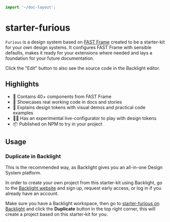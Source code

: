 ```js script
import '~/doc-layout';
```

# starter-furious

`Furious` is a design system based on [FAST Frame](https://www.fast.design/docs/design-systems/fast-frame) created to be a starter-kit for your own design systems. It configures FAST Frame with sensible defaults, makes it ready for your extensions where needed and lays a foundation for your future documentation.

Click the "Edit" button to also see the source code in the Backlight editor.

## Highlights

- 🎁 Contains 40+ components from FAST Frame
- 📖 Showcases real working code in docs and stories
- 🎨 Explains design tokens with visual demos and practical code examples
- 👨‍🎨️ Has an experimental live-configurator to play with design tokens
- 📦 Published on NPM to try in your project

## Usage

### Duplicate in Backlight

This is the recommended way, as Backlight gives you an all-in-one Design System platform.

In order to create your own project from this starter-kit using Backlight, go to the [Backlight website](https://backlight.dev/) and sign up, request early access, or log in if you already have an account.

Make sure you have a Backlight workspace, then go to [starter-furious on Backlight](https://backlight.dev/edit/xS11aQmjMLIvr5PU5Mru) and click the **Duplicate** button in the top right corner, this will create a project based on this starter-kit for you.
